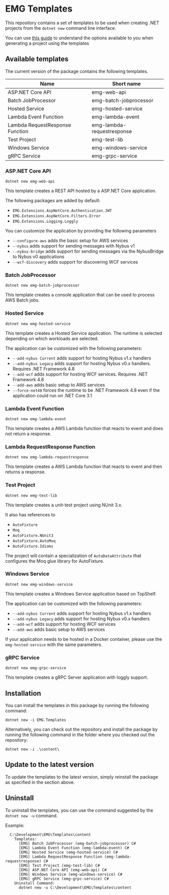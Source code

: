 # EMG Templates

This repository contains a set of templates to be used when creating .NET projects from the `dotnet new` command line interface.

You can use [this guide](https://docs.microsoft.com/en-us/dotnet/core/tools/dotnet-new) to understand the options available to you when generating a project using the templates

## Available templates

The current version of the package contains the following templates.

| Name                            | Short name                 |
| ------------------------------- | -------------------------- |
| ASP.NET Core API                | emg-web-api                |
| Batch JobProcessor              | emg-batch-jobprocessor     |
| Hosted Service                  | emg-hosted-service         |
| Lambda Event Function           | emg-lambda-event           |
| Lambda RequestResponse Function | emg-lambda-requestresponse |
| Test Project                    | emg-test-lib               |
| Windows Service                 | emg-windows-service        |
| gRPC Service                    | emg-grpc-service           |

### ASP.NET Core API

```
dotnet new emg-web-api
```

This template creates a REST API hosted by a ASP.NET Core application.

The following packages are added by default:

- `EMG.Extensions.AspNetCore.Authentication.JWT`
- `EMG.Extensions.AspNetCore.Filters.Error`
- `EMG.Extensions.Logging.Loggly`

You can customize the application by providing the following parameters

- `--configure-aws` adds the basic setup for AWS services
- `--nybus` adds support for sending messages with Nybus v1
- `--nybus-bridge` adds support for sending messages via the NybusBridge to Nybus v0 applications
- `--wcf-discovery` adds support for discovering WCF services

### Batch JobProcessor

```
dotnet new emg-batch-jobprocessor
```

This template creates a console application that can be used to process AWS Batch jobs.

### Hosted Service

```
dotnet new emg-hosted-service
```

This template creates a Hosted Service application. The runtime is selected depending on which workloads are selected.

The application can be customized with the following parameters:

- `--add-nybus Current` adds support for hosting Nybus v1.x handlers
- `--add-nybus Legacy` adds support for hosting Nybus v0.x handlers. Requires .NET Framework 4.8
- `--add-wcf` adds support for hosting WCF services. Requires .NET Framework 4.8
- `--add-aws` adds basic setup to AWS services
- `--force-net48` forces the runtime to be .NET Framework 4.8 even if the application could run on .NET Core 3.1

### Lambda Event Function

```
dotnet new emg-lambda-event
```

This template creates a AWS Lambda function that reacts to event and does not return a response.

### Lambda RequestResponse Function

```
dotnet new emg-lambda-requestresponse
```

This template creates a AWS Lambda function that reacts to event and then returns a response.

### Test Project

```
dotnet new emg-test-lib
```

This template creates a unit-test project using NUnit 3.x.

It also has references to

- `AutoFixture`
- `Moq`
- `AutoFixture.NUnit3`
- `AutoFixture.AutoMoq`
- `AutoFixture.Idioms`

The project will contain a specialization of `AutoDataAttribute` that configures the Moq glue library for AutoFixture.

### Windows Service

```
dotnet new emg-windows-service
```

This template creates a Windows Service application based on TopShelf.

The application can be customized with the following parameters:

- `--add-nybus Current` adds support for hosting Nybus v1.x handlers
- `--add-nybus Legacy` adds support for hosting Nybus v0.x handlers
- `--add-wcf` adds support for hosting WCF services
- `--add-aws` adds basic setup to AWS services

If your application needs to be hosted in a Docker container, please use the `emg-hosted-service` with the same parameters.

### gRPC Service

```
dotnet new emg-grpc-service
```

This template creates a gRPC Server application with loggly support.

## Installation

You can install the templates in this package by running the following command:

```
dotnet new -i EMG.Templates
```

Alternatively, you can check out the repository and install the package by running the following command in the folder where you checked out the repository:

```
dotnet new -i .\content\
```

## Update to the latest version

To update the templates to the latest version, simply reinstall the package as specified in the section above.

## Uninstall

To uninstall the templates, you can use the command suggested by the `dotnet new -u` command.

Example:

```
  C:\Development\EMG\Templates\content
    Templates:
      [EMG] Batch JobProcessor (emg-batch-jobprocessor) C#
      [EMG] Lambda Event Function (emg-lambda-event) C#
      [EMG] Hosted Service (emg-hosted-service) C#
      [EMG] Lambda RequestResponse Function (emg-lambda-requestresponse) C#
      [EMG] Test Project (emg-test-lib) C#
      [EMG] ASP.NET Core API (emg-web-api) C#
      [EMG] Windows Service (emg-windows-service) C#
      [EMG] gRPC Service (emg-grpc-service) C#
    Uninstall Command:
      dotnet new -u C:\Development\EMG\Templates\content
```
